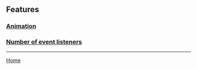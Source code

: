 ## Features

### [Animation](animation.md)

### [Number of event listeners](number-of-event-listeners.md)

---
[Home](/README.md)
